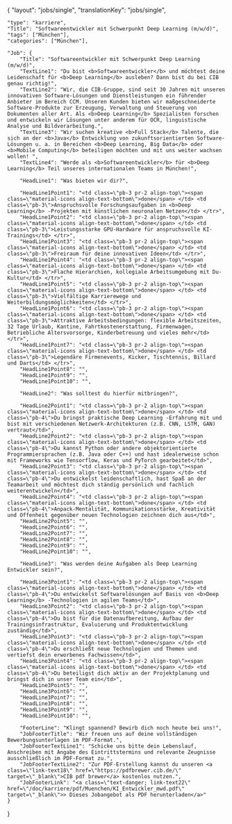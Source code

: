 {
    "layout": "jobs/single",
	"translationKey": "jobs/single",
    
    "type": "karriere",
    "Title": "Softwareentwickler mit Schwerpunkt Deep Learning (m/w/d)",
    "tags": ["München"],
    "categories": ["München"],

    "Job": {
        "Title": "Softwareentwickler mit Schwerpunkt Deep Learning (m/w/d)",
        "TextLine1": "Du bist <b>Softwareentwickler</b> und möchtest deine Leidenschaft für <b>Deep Learning</b> ausleben? Dann bist du bei CIB genau richtig!",
        "TextLine2": "Wir, die CIB-Gruppe, sind seit 30 Jahren mit unseren innovativen Software-Lösungen und Dienstleistungen ein führender Anbieter im Bereich CCM. Unseren Kunden bieten wir maßgeschneiderte Software-Produkte zur Erzeugung, Verwaltung und Steuerung von Dokumenten aller Art. Als <b>Deep Learning</b> Spezialisten forschen und entwickeln wir Lösungen unter anderem für OCR, linguistische Analyse und Bildverarbeitung.",
        "TextLine3": "Wir suchen kreative <b>Full Stack</b> Talente, die sich an der <b>Java</b> Entwicklung von zukunftsorientierten Software-Lösungen u. a. in Bereichen <b>Deep Learning, Big Data</b> oder <b>Mobile Computing</b> beteiligen möchten und mit uns weiter wachsen wollen! ",
        "TextLine4": "Werde als <b>Softwareentwickler</b> für <b>Deep Learning</b> Teil unseres internationalen Teams in München!",

        "HeadLine1": "Was bieten wir dir?",

        "HeadLine1Point1": "<td class=\"pb-3 pr-2 align-top\"><span class=\"material-icons align-text-bottom\">done</span> </td> <td class=\"pb-3\">Anspruchsvolle Forschungsaufgaben in <b>Deep Learning</b> -Projekten mit künstlichen neuronalen Netzen</td> </tr>",
        "HeadLine1Point2": "<td class=\"pb-3 pr-2 align-top\"><span class=\"material-icons align-text-bottom\">done</span> </td> <td class=\"pb-3\">Leistungsstarke GPU-Hardware für anspruchsvolle KI-Trainings</td> </tr>",
        "HeadLine1Point3": "<td class=\"pb-3 pr-2 align-top\"><span class=\"material-icons align-text-bottom\">done</span> </td> <td class=\"pb-3\">Freiraum für deine innovativen Ideen</td> </tr>",
        "HeadLine1Point4": "<td class=\"pb-3 pr-2 align-top\"><span class=\"material-icons align-text-bottom\">done</span> </td> <td class=\"pb-3\">Flache Hierarchien, kollegiale Arbeitsumgebung mit Du-Kultur</td> </tr>",
        "HeadLine1Point5": "<td class=\"pb-3 pr-2 align-top\"><span class=\"material-icons align-text-bottom\">done</span> </td> <td class=\"pb-3\">Vielfältige Karrierewege und Weiterbildungsmöglichkeiten</td> </tr>",
        "HeadLine1Point6": "<td class=\"pb-3 pr-2 align-top\"><span class=\"material-icons align-text-bottom\">done</span> </td> <td class=\"pb-3\">Attraktive Arbeitsbedingungen: flexible Arbeitszeiten, 32 Tage Urlaub, Kantine, Fahrtkostenerstattung, Firmenwagen, Betriebliche Altersvorsorge, Kinderbetreuung und vieles mehr</td> </tr>",
        "HeadLine1Point7": "<td class=\"pb-3 pr-2 align-top\"><span class=\"material-icons align-text-bottom\">done</span> </td> <td class=\"pb-3\">Legendäre Firmenevents, Kicker, Tischtennis, Billard und Darts</td> </tr>",
        "HeadLine1Point8": "",
        "HeadLine1Point9": "",
        "HeadLine1Point10": "",

        "HeadLine2": "Was solltest du hierfür mitbringen?",

        "HeadLine2Point1": "<td class=\"pb-3 pr-2 align-top\"><span class=\"material-icons align-text-bottom\">done</span> </td> <td class=\"pb-4\">Du bringst praktische Deep Learning -Erfahrung mit und bist mit verschiedenen Netzwerk-Architekturen (z.B. CNN, LSTM, GAN) vertraut</td>",
        "HeadLine2Point2": "<td class=\"pb-3 pr-2 align-top\"><span class=\"material-icons align-text-bottom\">done</span> </td> <td class=\"pb-4\">Du kannst Python oder andere objektorientierte Programmiersprachen (z.B. Java oder C++) und hast idealerweise schon mit Frameworks wie Tensorflow, Keras und PyTorch gearbeitet</td>",
        "HeadLine2Point3": "<td class=\"pb-3 pr-2 align-top\"><span class=\"material-icons align-text-bottom\">done</span> </td> <td class=\"pb-4\">Du entwickelst leidenschaftlich, hast Spaß an der Teamarbeit und möchtest dich ständig persönlich und fachlich weiterentwickeln</td>",
        "HeadLine2Point4": "<td class=\"pb-3 pr-2 align-top\"><span class=\"material-icons align-text-bottom\">done</span> </td> <td class=\"pb-4\">Anpack-Mentalität, Kommunikationsstärke, Kreativität und Offenheit gegenüber neuen Technologien zeichnen dich aus</td>",
        "HeadLine2Point5": "",
        "HeadLine2Point6": "",
        "HeadLine2Point7": "",
        "HeadLine2Point8": "",
        "HeadLine2Point9": "",
        "HeadLine2Point10": "",

        "HeadLine3": "Was werden deine Aufgaben als Deep Learning Entwickler sein?",

        "HeadLine3Point1": "<td class=\"pb-3 pr-2 align-top\"><span class=\"material-icons align-text-bottom\">done</span> </td> <td class=\"pb-4\">Du entwickelst Softwarelösungen auf Basis von <b>Deep Learning</b> -Technologien in agilen Teams</td>",
        "HeadLine3Point2": "<td class=\"pb-3 pr-2 align-top\"><span class=\"material-icons align-text-bottom\">done</span> </td> <td class=\"pb-4\">Du bist für die Datenaufbereitung, Aufbau der Trainingsinfrastruktur, Evaluierung und Produktentwicklung zuständig</td>",
        "HeadLine3Point3": "<td class=\"pb-3 pr-2 align-top\"><span class=\"material-icons align-text-bottom\">done</span> </td> <td class=\"pb-4\">Du erschließt neue Technologien und Themen und vertiefst dein erworbenes Fachwissen</td>",
        "HeadLine3Point4": "<td class=\"pb-3 pr-2 align-top\"><span class=\"material-icons align-text-bottom\">done</span> </td> <td class=\"pb-4\">Du beteiligst dich aktiv an der Projektplanung und bringst dich in unser Team ein</td>",
        "HeadLine3Point5": "",
        "HeadLine3Point6": "",
        "HeadLine3Point7": "",
        "HeadLine3Point8": "",
        "HeadLine3Point9": "",
        "HeadLine3Point10": "",

        "FooterLine": "Klingt spannend? Bewirb dich noch heute bei uns!",
        "JobFooterTitle": "Wir freuen uns auf deine vollständigen Bewerbungsunterlagen im PDF-Format.",
        "JobFooterTextLine1": "Schicke uns bitte dein Lebenslauf, Anschreiben mit Angabe des Eintrittstermins und relevante Zeugnisse ausschließlich im PDF-Format zu.",
        "JobFooterTextLine2": "Zur PDF-Erstellung kannst du unseren <a class=\"link-text18\" href=\"https://pdfbrewer.cib.de/\" target=\"_blank\">CIB pdf brewer</a> kostenlos nutzen.",
        "JobFooterLink": "<a class=\"text-danger; link-text22\" href=\"/doc/karriere/pdf/Muenchen/KI_Entwickler_mwd.pdf\" target=\"_blank\">> Dieses Jobangebot als PDF herunterladen</a>"
    }

}
